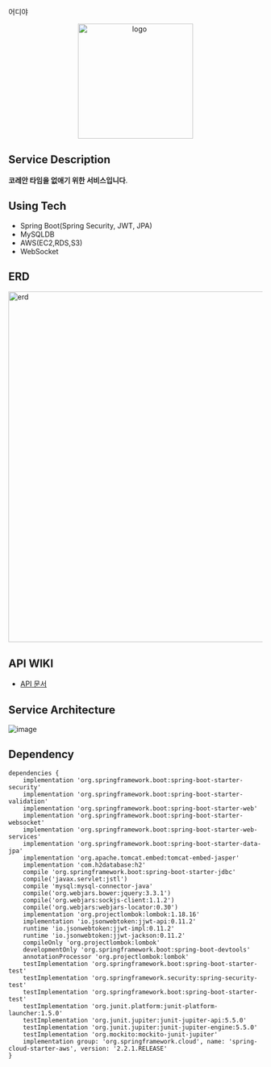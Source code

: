 어디야
<div align="center">
<img width="228" alt="logo" src="https://user-images.githubusercontent.com/63579113/119791189-8d3e0a00-bf0f-11eb-943c-be697b653ce1.png">
</div>


 ## Service Description 
 **코레안 타임을 없애기 위한 서비스입니다**. 

 ## Using Tech
 - Spring Boot(Spring Security, JWT, JPA)
 - MySQLDB
 - AWS(EC2,RDS,S3) 
 - WebSocket 

## ERD 
<img width="695" alt="erd" src="https://user-images.githubusercontent.com/63579113/120812992-7428ff00-c588-11eb-9179-de157338a685.png">

 ## API WIKI 
- [API 문서](https://github.com/Yboyu0u/WhereYouAt_API/wiki)

## Service Architecture 
![image](https://user-images.githubusercontent.com/63579113/121895281-01bfd800-cd5b-11eb-8501-6ce0a479f47a.png)

## Dependency
```
dependencies {
	implementation 'org.springframework.boot:spring-boot-starter-security'
	implementation 'org.springframework.boot:spring-boot-starter-validation'
	implementation 'org.springframework.boot:spring-boot-starter-web'
	implementation 'org.springframework.boot:spring-boot-starter-websocket'
	implementation 'org.springframework.boot:spring-boot-starter-web-services'
 	implementation 'org.springframework.boot:spring-boot-starter-data-jpa'
	implementation 'org.apache.tomcat.embed:tomcat-embed-jasper'
	implementation 'com.h2database:h2'
	compile 'org.springframework.boot:spring-boot-starter-jdbc'
	compile('javax.servlet:jstl')
	compile 'mysql:mysql-connector-java'
	compile('org.webjars.bower:jquery:3.3.1')
	compile('org.webjars:sockjs-client:1.1.2')
	compile('org.webjars:webjars-locator:0.30')
	implementation 'org.projectlombok:lombok:1.18.16'
	implementation 'io.jsonwebtoken:jjwt-api:0.11.2'
	runtime 'io.jsonwebtoken:jjwt-impl:0.11.2'
	runtime 'io.jsonwebtoken:jjwt-jackson:0.11.2'
	compileOnly 'org.projectlombok:lombok'
	developmentOnly 'org.springframework.boot:spring-boot-devtools'
	annotationProcessor 'org.projectlombok:lombok'
	testImplementation 'org.springframework.boot:spring-boot-starter-test'
	testImplementation 'org.springframework.security:spring-security-test'
	testImplementation 'org.springframework.boot:spring-boot-starter-test'
	testImplementation 'org.junit.platform:junit-platform-launcher:1.5.0'
	testImplementation 'org.junit.jupiter:junit-jupiter-api:5.5.0'
	testImplementation 'org.junit.jupiter:junit-jupiter-engine:5.5.0'
	testImplementation 'org.mockito:mockito-junit-jupiter'
	implementation group: 'org.springframework.cloud', name: 'spring-cloud-starter-aws', version: '2.2.1.RELEASE'
}

```

